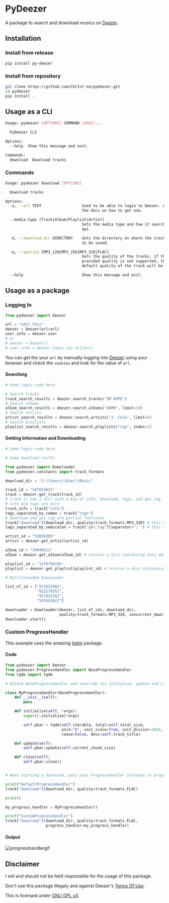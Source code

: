 # PyDeezer

A package to search and download musics on [Deezer](https://www.deezer.com/en/).

## Installation

### Install from release

```bash
pip install py-deezer
```

### Install from repository

```bash
git clone https://github.com/Chr1st-oo/pydeezer.git
cd pydeezer
pip install .
```

## Usage as a CLI

```bash
Usage: pydeezer [OPTIONS] COMMAND [ARGS]...

  PyDeezer CLI

Options:
  --help  Show this message and exit.

Commands:
  download  Download tracks
```

### Commands

```bash
Usage: pydeezer download [OPTIONS]

  Download tracks

Options:
  -a, --arl TEXT                  Used to be able to login to Deezer. Check
                                  the docs on how to get one.

  --media-type [Track|Album|Playlist|Artist]
                                  Sets the media type and how it searches the
                                  api.

  -d, --download-dir DIRECTORY    Sets the directory on where the tracks are
                                  to be saved.

  -q, --quality [MP3_128|MP3_256|MP3_320|FLAC]
                                  Sets the quality of the tracks. if the
                                  provided quality is not supported, the
                                  default quality of the track will be used.

  --help                          Show this message and exit.
```

## Usage as a package

### Logging In

```python
from pydeezer import Deezer

arl = "edit_this"
deezer = Deezer(arl=arl)
user_info = deezer.user
# or
# deezer = Deezer()
# user_info = deezer.login_via_arl(arl)
```

You can get the your `arl` by manually logging into [Deezer](https://www.deezer.com/) using your browser and check the `cookies` and look for the value of `arl`.

#### Searching

```python
# Some login code here

# Search tracks
track_search_results = deezer.search_tracks("IM DOPE")
# Search albums
album_search_results = deezer.search_albums("DAMN", limit=10)
# Search artists
artist_search_results = deezer.search_artists("J. Cole", limit=5)
# Search playlists
playlist_search_results = deezer.search_playlists("top", index=2)
```

#### Getting Information and Downloading

```python
# Some login code here

# Some download stuffs

from pydeezer import Downloader
from pydeezer.constants import track_formats

download_dir = "C:\\Users\\User\\Music"

track_id = "547653622"
track = deezer.get_track(track_id)
# track is now a dict with a key of info, download, tags, and get_tag
# info and tags are dict
track_info = track["info"]
tags_separated_by_comma = track["tags"]
# download and get_tag are partial functions
track["download"](download_dir, quality=track_formats.MP3_320) # this will download the file, default file name is Filename.[mp3 or flac]
tags_separated_by_semicolon = track["get_tag"](separator="; ") # this will return a dictionary similar to track["tags"] but this will override the default separator

artist_id = "53859305"
artist = deezer.get_artist(artist_id)

album_id = "39949511"
album = deezer.get_album(album_id) # returns a dict containing data about the album

playlist_id = "1370794195"
playlist = deezer.get_playlist(playlist_id) # returns a dict containing data about the playlist

# Multithreaded Downloader

list_of_id = ["572537082",
              "921278352",
              "927432162",
              "547653622"]

downloader = Downloader(deezer, list_of_ids, download_dir,
                        quality=track_formats.MP3_320, concurrent_downloads=2)
downloader.start()
```

### Custom ProgressHandler

This example uses the amazing [tqdm](https://github.com/tqdm/tqdm) package.

#### Code

```python
from pydeezer import Deezer
from pydeezer.ProgressHandler import BaseProgressHandler
from tqdm import tqdm

# Extend BaseProgressHandler and override its initialize, update and close methods accordingly

class MyProgressHandler(BaseProgressHandler):
    def __init__(self):
        pass

    def initialize(self, *args):
        super().initialize(*args)

        self.pbar = tqdm(self.iterable, total=self.total_size,
                         unit="B", unit_scale=True, unit_divisor=1024, 
                         leave=False, desc=self.track_title)

    def update(self):
        self.pbar.update(self.current_chunk_size)

    def close(self):
        self.pbar.close()


# When starting a download, pass your ProgressHandler instance in progress_handler keyword argument.

print("DefaultProgressHandler")
track["download"](download_dir, quality=track_formats.FLAC)

print()

my_progress_handler = MyProgressHandler()

print("CustomProgressHandler")
track["download"](download_dir, quality=track_formats.FLAC,
                  progress_handler=my_progress_handler)

```

#### Output

![progresshandlergif](https://media.giphy.com/media/xa8YtgCbBvK0jSfefa/giphy.gif)

## Disclaimer

I will and should not be held responsible for the usage of this package.

Don't use this package illegaly and against Deezer's [Terms Of Use](https://www.deezer.com/legal/cgu).

This is licensed under [GNU GPL v3](https://choosealicense.com/licenses/gpl-3.0/#).
